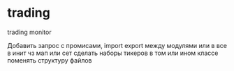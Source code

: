 # trading
trading monitor


Добавить запрос с промисами,
import export между модулями или в все в инит
чз мап или сет сделать наборы тикеров в том или ином классе
поменять структуру файлов
